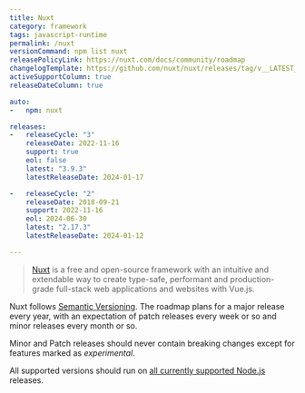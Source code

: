 ```yaml
---
title: Nuxt
category: framework
tags: javascript-runtime
permalink: /nuxt
versionCommand: npm list nuxt
releasePolicyLink: https://nuxt.com/docs/community/roadmap
changelogTemplate: https://github.com/nuxt/nuxt/releases/tag/v__LATEST__
activeSupportColumn: true
releaseDateColumn: true

auto:
-   npm: nuxt

releases:
-   releaseCycle: "3"
    releaseDate: 2022-11-16
    support: true
    eol: false
    latest: "3.9.3"
    latestReleaseDate: 2024-01-17

-   releaseCycle: "2"
    releaseDate: 2018-09-21
    support: 2022-11-16
    eol: 2024-06-30
    latest: "2.17.3"
    latestReleaseDate: 2024-01-12

---
```


> [Nuxt](https://nuxt.com/) is a free and open-source framework with an intuitive and extendable way
> to create type-safe, performant and production-grade full-stack web applications and websites with
> Vue.js.

Nuxt follows [Semantic Versioning](https://semver.org/). The roadmap plans for a major release every
year, with an expectation of patch releases every week or so and minor releases every month or so.

Minor and Patch releases should never contain breaking changes except for features marked as
_experimental_.

All supported versions should run on [all currently supported Node.js](/nodejs) releases.
